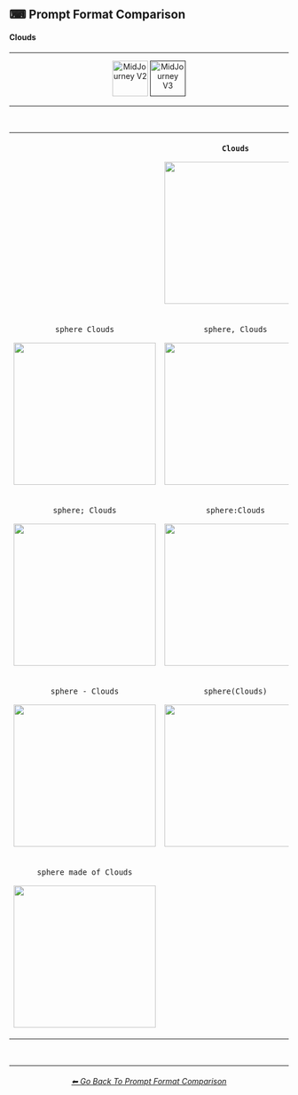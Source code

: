 <h2>⌨ Prompt Format Comparison</h2>
<h4>Clouds</h4>

<hr><!--------------->

<div align="center">

[<img src="F://GitHubRepo/MidJourney-Styles-and-Keywords-Reference/Images/Repo_Parts/Buttons/Version_Buttons/button_version_V2_inactive.webp?raw=true" alt="MidJourney V2" height="64" />](F://GitHubRepo/MidJourney-Styles-and-Keywords-Reference/Pages/MJ_V2/Comparison_Pages/Prompt_Writing/Prompt_Format_Comparison_Subpages/Clouds.md)
[<img src="F://GitHubRepo/MidJourney-Styles-and-Keywords-Reference/Images/Repo_Parts/Buttons/Version_Buttons/button_version_V3_active.webp?raw=true" alt="MidJourney V3" height="64" />]()

</div>

<hr>
<br>

<div align="center">

<table>
	<tr align=center valign=middle>
		<th>
			<br>
		</th>
		<th>
			<p><code>Clouds</code></p><p><img src="https://github.com/willwulfken/MidJourney-Styles-and-Keywords/blob/main/Images/MJ_V3/Comparison_Page_Images/Prompt_Format_Comparison/Clouds.webp?raw=true" width="256" /></p>
		</th>
		<th>
			<br>
		</th>
	</tr>
	<tr align=center valign=middle>
		<td>
			<p><code>sphere Clouds</code></p><p><img src="https://github.com/willwulfken/MidJourney-Styles-and-Keywords/blob/main/Images/MJ_V3/Comparison_Page_Images/Prompt_Format_Comparison/sphere_Clouds.webp?raw=true" width="256" /></p>
		</td>
		<td>
			<p><code>sphere, Clouds</code></p><p><img src="https://github.com/willwulfken/MidJourney-Styles-and-Keywords/blob/main/Images/MJ_V3/Comparison_Page_Images/Prompt_Format_Comparison/sphere-Clouds.webp?raw=true" width="256" /></p>
		</td>
		<td>
			<p><code>Clouds sphere</code></p><p><img src="https://github.com/willwulfken/MidJourney-Styles-and-Keywords/blob/main/Images/MJ_V3/Comparison_Page_Images/Prompt_Format_Comparison/Clouds_sphere.webp?raw=true" width="256" /></p>
		</td>
	</tr>
	<tr align=center valign=middle>
		<td>
			<p><code>sphere; Clouds</code></p><p><img src="https://github.com/willwulfken/MidJourney-Styles-and-Keywords/blob/main/Images/MJ_V3/Comparison_Page_Images/Prompt_Format_Comparison/sphere-semicolon-Clouds.webp?raw=true" width="256" /></p>
		</td>
		<td>
			<p><code>sphere:Clouds</code></p><p><img src="https://github.com/willwulfken/MidJourney-Styles-and-Keywords/blob/main/Images/MJ_V3/Comparison_Page_Images/Prompt_Format_Comparison/sphere-colon-Clouds.webp?raw=true" width="256" /></p>
		</td>
		<td>
			<p><code>sphere::Clouds</code></p><p><img src="F://GitHubRepo/MidJourney-Styles-and-Keywords-Reference/Images/MJ_V3/Comparison_Page_Images/Prompt_Format_Comparison/sphere-double_colon-Clouds.webp?raw=true" width="256" /></p>
		</td>
	</tr>
	<tr align=center valign=middle>
		<td>
			<p><code>sphere - Clouds</code></p><p><img src="https://github.com/willwulfken/MidJourney-Styles-and-Keywords/blob/main/Images/MJ_V3/Comparison_Page_Images/Prompt_Format_Comparison/sphere_-_Clouds.webp?raw=true" width="256" /></p>
		</td>
		<td>
			<p><code>sphere(Clouds)</code></p><p><img src="https://github.com/willwulfken/MidJourney-Styles-and-Keywords/blob/main/Images/MJ_V3/Comparison_Page_Images/Prompt_Format_Comparison/sphere(Clouds).webp?raw=true" width="256" /></p>
		</td>
		<td>
			<p><code>sphere in the style of Clouds</code></p><p><img src="https://github.com/willwulfken/MidJourney-Styles-and-Keywords/blob/main/Images/MJ_V3/Comparison_Page_Images/Prompt_Format_Comparison/sphere_in_the_style_of_Clouds.webp?raw=true" width="256" /></p>
		</td>
	</tr>
	<tr align=center valign=middle>
		<td>
			<p><code>sphere made of Clouds</code></p><p><img src="https://github.com/willwulfken/MidJourney-Styles-and-Keywords/blob/main/Images/MJ_V3/Comparison_Page_Images/Prompt_Format_Comparison/sphere_made_of_Clouds.webp?raw=true" width="256" /></p>
		</td>
		<td>
			<br>
		</td>
		<td>
			<p><code>Clouds of a sphere</code></p><p><img src="https://github.com/willwulfken/MidJourney-Styles-and-Keywords/blob/main/Images/MJ_V3/Comparison_Page_Images/Prompt_Format_Comparison/Clouds_of_a_sphere.webp?raw=true" width="256" /></p>
		</td>
</table>

</div>

<br>


<hr><!--------------->
<div align="center">
<h6><a href="F://GitHubRepo/MidJourney-Styles-and-Keywords-Reference/Pages/MJ_V3/Comparison_Pages/Prompt_Writing/Prompt_Format_Comparison.md">⬅ Go Back To Prompt Format Comparison</a></h6>
</div>